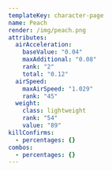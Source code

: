 ```yaml
---
templateKey: character-page
name: Peach
render: /img/peach.png
attributes:
  airAcceleration:
    baseValue: "0.04"
    maxAdditional: "0.08"
    rank: "2"
    total: "0.12"
  airSpeed:
    maxAirSpeed: "1.029"
    rank: "45"
  weight:
    class: lightweight
    rank: "54"
    value: "89"
killConfirms:
  - percentages: {}
combos:
  - percentages: {}
---
```

